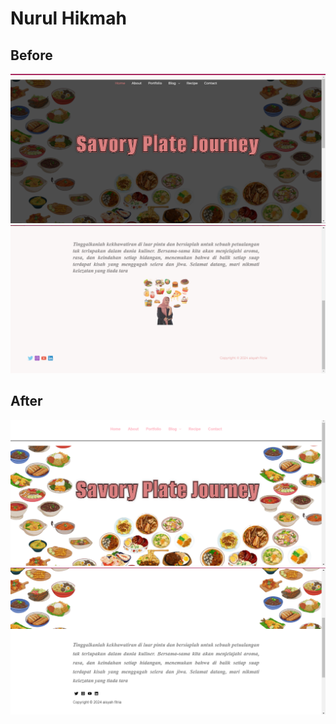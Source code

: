 # Nurul Hikmah

## Before 
![Gambar](https://github.com/hikmahhh/Re-Design-Website/blob/main/screenshot/Before%201.png)
![Gambar](https://github.com/hikmahhh/Re-Design-Website/blob/main/screenshot/Before%202.png)

## After
![Gambar](https://github.com/hikmahhh/Re-Design-Website/blob/main/screenshot/After%201.png)
![Gambar](https://github.com/hikmahhh/Re-Design-Website/blob/main/screenshot/After%202.png)

